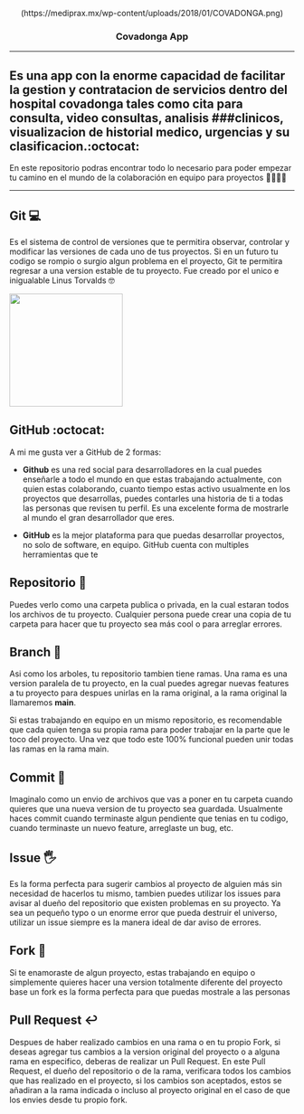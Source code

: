 <p align="center">
 
 <center>(https://mediprax.mx/wp-content/uploads/2018/01/COVADONGA.png)
  </center>
 </p>
<h3 align="center">Covadonga App</h3>

<div align="center">
 
</div>

---
<p align="center">
  
</p>

## Es una app con la enorme capacidad de facilitar la gestion y contratacion de  servicios dentro del hospital covadonga tales como cita para consulta, video consultas, analisis ###clinicos, visualizacion de historial medico, urgencias y su clasificacion.:octocat:
 
En este repositorio podras encontrar todo lo necesario para poder empezar tu camino en el mundo de la colaboración en equipo para proyectos 👨‍💻👩‍💻

---
## Git 💻
Es el sistema de control de versiones que te permitira observar, controlar y modificar las versiones de cada uno de tus proyectos. Si en un futuro tu codigo se rompio o surgio algun problema en el proyecto, Git te permitira regresar a una version estable de tu proyecto. Fue creado por el unico e inigualable Linus Torvalds 🤓

<img src="https://www.profesionalreview.com/wp-content/uploads/2020/05/Linus-Torvalds-deja-Intel-y-adopta-un-Threadripper-de-32-n%C3%BAcleos-en-su-PC.jpg" width="200px"/>

## GitHub :octocat:
A mi me gusta ver a GitHub de 2 formas: 
-  **Github** es una red social para desarrolladores en la cual puedes enseñarle a todo el mundo en que estas trabajando actualmente, con quien estas colaborando, cuanto tiempo estas activo usualmente en los proyectos que desarrollas, puedes contarles una historia de ti a todas las personas que revisen tu perfil. Es una excelente forma de mostrarle al mundo el gran desarrollador que eres.

- **GitHub** es la mejor plataforma para que puedas desarrollar proyectos, no solo de software, en equipo. GitHub cuenta con multiples herramientas que te 

## Repositorio 📁
Puedes verlo como una carpeta publica o privada, en la cual estaran todos los archivos de tu proyecto. Cualquier persona puede crear una copia de tu carpeta para hacer que tu proyecto sea más cool o para arreglar errores.

## Branch 🌿

Asi como los arboles, tu repositorio tambien tiene ramas. Una rama es una version paralela de tu proyecto, en la cual puedes agregar nuevas features a tu proyecto para despues unirlas en la rama original, a la rama original la llamaremos **main**. 

Si estas trabajando en equipo en un mismo repositorio, es recomendable que cada quien tenga su propia rama para poder trabajar en la parte que le toco del proyecto. Una vez que todo este 100% funcional pueden unir todas las ramas en la rama main.

## Commit 📩
Imaginalo como un envio de archivos que vas a poner en tu carpeta cuando quieres que una nueva version de tu proyecto sea guardada. Usualmente haces commit cuando terminaste algun pendiente que tenias en tu codigo, cuando terminaste un nuevo feature, arreglaste un bug, etc. 

## Issue 🖐
Es la forma perfecta para sugerir cambios al proyecto de alguien más sin necesidad de hacerlos tu mismo, tambien puedes utilizar los issues para avisar al dueño del repositorio que existen problemas en su proyecto. Ya sea un pequeño typo o un enorme error que pueda destruir el universo, utilizar un issue siempre es la manera ideal de dar aviso de errores.

## Fork 🍴
Si te enamoraste de algun proyecto, estas trabajando en equipo o simplemente quieres hacer una version totalmente diferente del proyecto base un fork es la forma perfecta para que puedas mostrale a las personas

## Pull Request ↩
Despues de haber realizado cambios en una rama o en tu propio Fork, si deseas agregar tus cambios a la version original del proyecto o a alguna rama en especifico, deberas de realizar un Pull Request. En este Pull Request, el dueño del repositorio o de la rama, verificara todos los cambios que has realizado en el proyecto, si los cambios son aceptados, estos se añadiran a la rama indicada o incluso al proyecto original en el caso de que los envies desde tu propio fork. 
